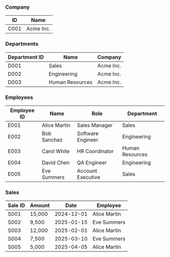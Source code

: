 ### Company

 | ID | Name   |
 | ------------- | --------------- |
 | C001  | Acme Inc. |

### Departments

| Department ID | Name            | Company   |
| ------------- | --------------- | --------- |
| D001          | Sales           | Acme Inc. |
| D002          | Engineering     | Acme Inc. |
| D003          | Human Resources | Acme Inc. |

### Employees

| Employee ID | Name         | Role              | Department      |
| ----------- | ------------ | ----------------- | --------------- |
| E001        | Alice Martin | Sales Manager     | Sales           |
| E002        | Bob Sanchez  | Software Engineer | Engineering     |
| E003        | Carol White  | HR Coordinator    | Human Resources |
| E004        | David Chen   | QA Engineer       | Engineering     |
| E005        | Eve Summers  | Account Executive | Sales           |

### Sales

| Sale ID | Amount | Date       | Employee     |
| ------- | ------ | ---------- | ------------ |
| S001    | 15,000 | 2024-12-01 | Alice Martin |
| S002    | 9,500  | 2025-01-15 | Eve Summers  |
| S003    | 12,000 | 2025-02-01 | Alice Martin |
| S004    | 7,500  | 2025-03-10 | Eve Summers  |
| S005    | 5,000  | 2025-04-05 | Alice Martin |